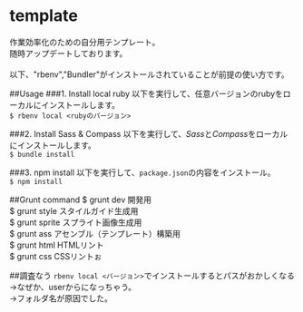 template
========
作業効率化のための自分用テンプレート。<br>
随時アップデートしております。<br>
<br>
以下、"rbenv","Bundler"がインストールされていることが前提の使い方です。

##Usage
###1. Install local ruby
以下を実行して、任意バージョンのrubyをローカルにインストールします。<br>
`$ rbenv local <rubyのバージョン>`

###2. Install Sass & Compass
以下を実行して、*Sass*と*Compass*をローカルにインストールします。<br>
`$ bundle install`

###3. npm install
以下を実行して、`package.json`の内容をインストール。<br>
`$ npm install`

##Grunt command
$ grunt dev   開発用<br>
$ grunt style   スタイルガイド生成用<br>
$ grunt sprite  スプライト画像生成用<br>
$ grunt ass     アセンブル（テンプレート）構築用<br>
$ grunt html    HTMLリント<br>
$ grunt css     CSSリントぉ

##調査なう
`rbenv local <バージョン>`でインストールするとパスがおかしくなる<br>
→なぜか、userからになっちゃう。<br>
→フォルダ名が原因でした。
